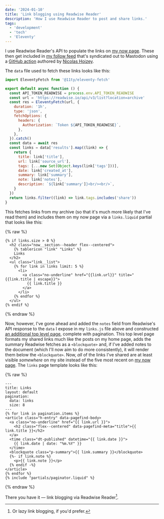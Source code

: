 ```yaml
---
date: '2024-01-10'
title: 'Link blogging using Readwise Reader'
description: 'How I use Readwise Reader to post and share links.'
tags:
  - 'development'
  - 'tech'
  - 'Eleventy'
---
```

I use Readwise Reader's API to populate the links on [my now page](https://coryd.dev/now). These then get included in [my follow feed](https://feedpress.me/coryd-follow) that's syndicated out to Mastodon using a [GitHub action](https://github.com/nhoizey/github-action-feed-to-mastodon) authored by [Nicolas Hoizey](https://nicolas-hoizey.com).<!-- excerpt -->

The `data` file used to fetch these links looks like this:

```javascript
import EleventyFetch from '@11ty/eleventy-fetch'

export default async function () {
  const API_TOKEN_READWISE = process.env.API_TOKEN_READWISE
  const url = 'https://readwise.io/api/v3/list?location=archive'
  const res = EleventyFetch(url, {
    duration: '1h',
    type: 'json',
    fetchOptions: {
      headers: {
        Authorization: `Token ${API_TOKEN_READWISE}`,
      },
    },
  }).catch()
  const data = await res
  const links = data['results'].map((link) => {
    return {
      title: link['title'],
      url: link['source_url'],
      tags: [...new Set(Object.keys(link['tags']))],
      date: link['created_at'],
      summary: link['summary'],
      note: link['notes'],
      description: `${link['summary']}<br/><br/>`,
    }
  })
  return links.filter((link) => link.tags.includes('share'))
}
```

This fetches links from my archive (so that it's much more likely that I've read them) and includes them on my now page via a `links.liquid` partial that looks like this:

{% raw %}
```liquid
{% if links.size > 0 %}
  <h2 class="now__section--header flex--centered">
    {% tablericon "link" "Links" %}
    Links
  </h2>
  <ul class="link__list">
    {% for link in links limit: 5 %}
      <li>
        <a class="no-underline" href="{{link.url}}" title="{{link.title | escape}}">
          {{ link.title }}
        </a>
      </li>
    {% endfor %}
  </ul>
{% endif %}
```
{% endraw %}

Now, however, I've gone ahead and added the `notes` field from Readwise's API response to the `data` I expose in my `links.js` file above and constructed [an additional top level page](/links), complete with pagination. This top level page formats my shared links much like the posts on my home page, adds the summary Readwise fetches as a `<blockquote>` and, if I've added notes to the document (which I'll now aim to do more consistently), it will render them below the `<blockquote>`. Now, *all* of the links I've shared are at least visible *somewhere* on my site instead of the five most recent on [my now page](/now). The `links` page template looks like this:

{% raw %}
```liquid
---
title: Links
layout: default
pagination:
  data: links
  size: 8
---
{% for link in pagination.items %}
<article class="h-entry" data-pagefind-body>
  <a class="no-underline" href="{{ link.url }}">
    <h2 class="flex--centered" data-pagefind-meta="title">{{ link.title }}</h2>
  </a>
  <time class="dt-published" datetime="{{ link.date }}">
    {{ link.date | date: "%m.%Y" }}
  </time>
  <blockquote class="p-summary">{{ link.summary }}</blockquote>
  {%- if link.note %}
    <p>{{ link.note }}</p>
  {% endif -%}
</article>
{% endfor %}
{% include "partials/paginator.liquid" %}
```
{% endraw %}

There you have it — link blogging via Readwise Reader[^1].

[^1]: Or lazy link blogging, if you'd prefer.